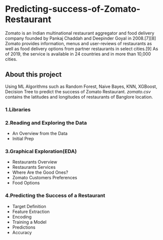 # Predicting-success-of-Zomato-Restaurant
Zomato is an Indian multinational restaurant aggregator and food delivery company founded by Pankaj Chaddah and Deepinder Goyal in 2008.[7][8] Zomato provides information, menus and user-reviews of restaurants as well as food delivery options from partner restaurants in select cities.[9] As of 2019, the service is available in 24 countries and in more than 10,000 cities.

## About this project
Using ML Algorithms such as Random Forest, Naive Bayes, KNN, XGBoost, Decision Tree to predict the success of Zomato Restaurant.
_zomato.csv_ contains the latitudes and longitudes of restaurants of Banglore location.
### 1.Libraries
### 2.Reading and Exploring the Data
- An Overview from the Data 
- Initial Prep

### 3.Graphical Exploration(EDA)
- Restaurants Overview 
- Restaurants Services 
- Where Are the Good Ones? 
- Zomato Customers Preferences 
- Food Options

### 4.Predicting the Success of a Restaurant
- Target Definition 
- Feature Extraction 
- Encoding 
- Training a Model 
- Predictions 
- Accuracy
